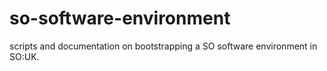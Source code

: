 # so-software-environment
scripts and documentation on bootstrapping a SO software environment in SO:UK.
